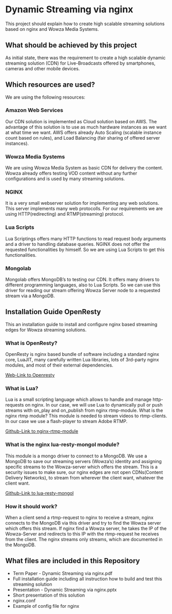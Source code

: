 # Dynamic Streaming via nginx

This project should explain how to create high scalable streaming solutions based on nginx and Wowza Media Systems.


## What should be achieved by this project
As initial state, there was the requirement to create a high scalable dynamic streaming
solution (CDN) for Live-Broadcasts offered by smartphones, cameras and other mobile devices.


## Which resources are used?
We are using the following resources:
### Amazon Web Services
Our CDN solution is implemented as Cloud solution
based on AWS.
The advantage of this solution is to use as much
hardware instances as we want at what time we
want.
AWS offers already Auto Scaling (scalable instance
count based on rules), and Load Balancing (fair
sharing of offered server instances).
### Wowza Media Systems
We are using Wowza Media System as basic CDN
for delivery the content.
Wowza already offers testing VOD content without
any further configurations and is used by many
streaming solutions.
### NGINX
It is a very small webserver solution for
implementing any web solutions.
This server implements many web protocolls. For
our requirements we are using HTTP(redirecting)
and RTMP(streaming) protocol.
### Lua Scripts
Lua Scriptings offers many HTTP functions to read
request body arguments and a driver to handling
database queries.
NGINX does not offer the requested functionalities
by himself. So we are using Lua Scripts to get this
functionalities.
### Mongolab
Mongolab offers MongoDB’s to testing our CDN.
It offers many drivers to different programming
languages, also to Lua Scripts.
So we can use this driver for reading our stream
offering Wowza Server node to a requested stream
via a MongoDB.

## Installation Guide OpenResty
This an installation guide to install and configure nginx based streaming edges for Wowza
streaming solutions.
### What is OpenResty?
OpenResty is nginx based bundle of software including a standard nginx core, LuaJIT, many
carefully written Lua libraries, lots of 3rd-party nginx modules, and most of their external
dependencies.

[Web-Link to Openresty](https://openresty.org/#Download)
### What is Lua?
Lua is a small scripting language which allows to handle and manage http-requests on
nginx. In our case, we will use Lua to dynamically pull or push streams with on_play and
on_publish from nginx rtmp-module.
What is the nginx rtmp module?
This module is needed to stream videos to rtmp-clients. In our case we use a flash-player to
stream Adobe RTMP.

[Github-Link to nginx-rtmp-module](https://github.com/arut/nginx-rtmp-module)
### What is the nginx lua-resty-mongol module?
This module is a mongo driver to connect to a MongoDB. We use a MongoDB to save our
streaming servers (Wowza’s) identity and assigning specific streams to the Wowza-server
which offers the stream. This is a security issues to make sure, our nginx edges are not
open CDNs(Content Delivery Networks), to stream from wherever the client want, whatever
the client want.

[Github-Link to lua-resty-mongol](https://github.com/aaashun/lua-resty-mongol)
### How it should work?
When a client send a rtmp-request to nginx to receive a stream, nginx connects to the
MongoDB via this driver and try to find the Wowza server which offers this stream. If nginx
find a Wowza server, he takes the IP of the Wowza-Server and redirects to this IP with the rtmp-request he receives from the client. The nginx streams only streams, which are
documented in the MongoDB.


## What files are included in this Repository
* Term Paper - Dynamic Streaming  via nginx.pdf
 * Full installation guide including all instruction how to build and test this streaming solution
* Presentation - Dynamic Streaming via nginx.pptx
 * Short presentation of this solution 
* nginx.conf
 * Example of config file for nginx
